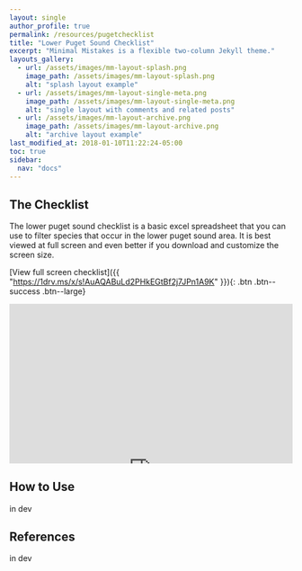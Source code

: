 ```yaml
---
layout: single
author_profile: true
permalink: /resources/pugetchecklist
title: "Lower Puget Sound Checklist"
excerpt: "Minimal Mistakes is a flexible two-column Jekyll theme."
layouts_gallery:
  - url: /assets/images/mm-layout-splash.png
    image_path: /assets/images/mm-layout-splash.png
    alt: "splash layout example"
  - url: /assets/images/mm-layout-single-meta.png
    image_path: /assets/images/mm-layout-single-meta.png
    alt: "single layout with comments and related posts"
  - url: /assets/images/mm-layout-archive.png
    image_path: /assets/images/mm-layout-archive.png
    alt: "archive layout example"
last_modified_at: 2018-01-10T11:22:24-05:00
toc: true
sidebar:
  nav: "docs"
---
```

## The Checklist

The lower puget sound checklist is a basic excel spreadsheet that you can use to filter species that occur in the lower puget sound area. It is best viewed at full screen and even better if you download and customize the screen size.

[View full screen checklist]({{ "https://1drv.ms/x/s!AuAQABuLd2PHkEGtBf2j7JPn1A9K" }}){: .btn .btn--success .btn--large}

<style>.embed-container { position: relative; padding-bottom: 56.25%; height: 0; overflow: hidden; max-width: 100%; } .embed-container iframe, .embed-container object, .embed-container embed { position: absolute; top: 0; left: 0; width: 100%; height: 600px; }</style><div class='embed-container'><iframe src="https://onedrive.live.com/embed?resid=C763778B1B0010E0%212111&authkey=%21AJkbBM6IVBbfLVU&em=2&ActiveCell=a1&wdHideGridlines=True&wdHideHeaders=True&wdDownloadButton=True&wdInConfigurator=True" frameborder='0' allowfullscreen></iframe></div>



## How to Use

in dev

## References

in dev


